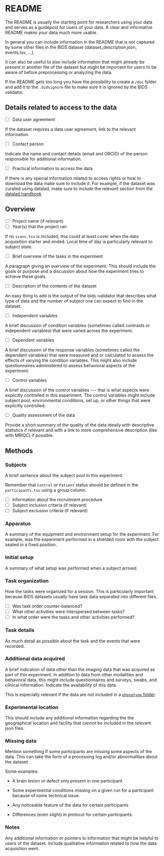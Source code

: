 # README

The README is usually the starting point for researchers using your data
and serves as a guidepost for users of your data. A clear and informative
README makes your data much more usable.

In general you can include information in the README that is not captured by some other
files in the BIDS dataset (dataset_description.json, events.tsv, ...).

It can also be useful to also include information that might already be
present in another file of the dataset but might be important for users to be aware of
before preprocessing or analyzing the data.

If the README gets too long you have the possibility to create a `/doc` folder
and add it to the `.bidsignore` file to make sure it is ignored by the BIDS validator.

## Details related to access to the data

-   [ ] Data user agreement

If the dataset requires a data user agreement, link to the relevant information.

-   [ ] Contact person

Indicate the name and contact details (email and ORCID) of the person responsible for additional information.

-   [ ] Practical information to access the data

If there is any special information related to access rights or
how to download the data make sure to include it.
For example, if the dataset was curated using datalad,
make sure to include the relevant section
from the [datalad handbook](http://handbook.datalad.org/en/latest/basics/101-180-FAQ.html#how-can-i-help-others-get-started-with-a-shared-dataset)

## Overview

-   [ ] Project name (if relevant)
-   [ ] Year(s) that the project ran

If no `scans.tsv` is included, this could at least cover when the data acquisition
starter and ended. Local time of day is particularly relevant to subject state.

-   [ ] Brief overview of the tasks in the experiment

A paragraph giving an overview of the experiment. This should include the
goals or purpose and a discussion about how the experiment tries to achieve
these goals.

-   [ ] Description of the contents of the dataset

An easy thing to add is the output of the bids-validator that describes what type of
data and the number of subject one can expect to find in the dataset.

-   [ ] Independent variables

A brief discussion of condition variables (sometimes called contrasts
or independent variables) that were varied across the experiment.

-   [ ] Dependent variables

A brief discussion of the response variables (sometimes called the
dependent variables) that were measured and or calculated to assess
the effects of varying the condition variables. This might also include
questionnaires administered to assess behavioral aspects of the experiment.

-   [ ] Control variables

A brief discussion of the control variables --- that is what aspects
were explicitly controlled in this experiment. The control variables might
include subject pool, environmental conditions, set up, or other things
that were explicitly controlled.

-   [ ] Quality assessment of the data

Provide a short summary of the quality of the data ideally with descriptive statistics if relevant
and with a link to more comprehensive description (like with MRIQC) if possible.

## Methods

### Subjects

A brief sentence about the subject pool in this experiment.

Remember that `Control` or `Patient` status should be defined in the `participants.tsv`
using a group column.

-   [ ] Information about the recruitment procedure
-   [ ] Subject inclusion criteria (if relevant)
-   [ ] Subject exclusion criteria (if relevant)

### Apparatus

A summary of the equipment and environment setup for the
experiment. For example, was the experiment performed in a shielded room
with the subject seated in a fixed position.

### Initial setup

A summary of what setup was performed when a subject arrived.

### Task organization

How the tasks were organized for a session.
This is particularly important because BIDS datasets usually have task data
separated into different files.

-   [ ] Was task order counter-balanced?
-   [ ] What other activities were interspersed between tasks?
-   [ ] In what order were the tasks and other activities performed?

### Task details

As much detail as possible about the task and the events that were recorded.

### Additional data acquired

A brief indication of data other than the
imaging data that was acquired as part of this experiment. In addition
to data from other modalities and behavioral data, this might include
questionnaires and surveys, swabs, and clinical information. Indicate
the availability of this data.

This is especially relevant if the data are not included
in a [`phenotype` folder](https://bids-specification.readthedocs.io/en/stable/03-modality-agnostic-files.html#phenotypic-and-assessment-data).

### Experimental location

This should include any additional information regarding the
the geographical location and facility that cannot be included
in the relevant json files.

### Missing data

Mention something if some participants are missing some aspects of the data.
This can take the form of a processing log and/or abnormalities about the dataset.

Some examples:

-   A brain lesion or defect only present in one participant

-   Some experimental conditions missing on a given run for a participant because
    of some technical issue.

-   Any noticeable feature of the data for certain participants

-   Differences (even slight) in protocol for certain participants.

### Notes

Any additional information or pointers to information that
might be helpful to users of the dataset. Include qualitative information
related to how the data acquisition went.
